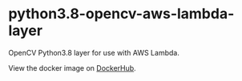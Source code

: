 # python3.8-opencv-aws-lambda-layer


OpenCV Python3.8 layer for use with AWS Lambda.



View the docker image on [DockerHub](https://hub.docker.com/repository/docker/caloverflow/python3.8-opencv-aws-lambda-layer).
